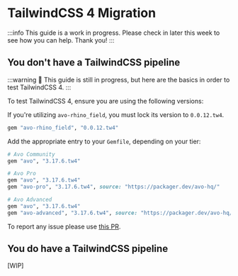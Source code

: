 # TailwindCSS 4 Migration

:::info
This guide is a work in progress. Please check in later this week to see how you can help.
Thank you!
:::

## You don't have a TailwindCSS pipeline

:::warning 🚧 This guide is still in progress, but here are the basics in order to test TailwindCSS 4.
:::

To test TailwindCSS 4, ensure you are using the following versions:

If you're utilizing `avo-rhino_field`, you must lock its version to `0.0.12.tw4`.

```ruby
gem "avo-rhino_field", "0.0.12.tw4"
```

Add the appropriate entry to your `Gemfile`, depending on your tier:
```ruby
# Avo Community
gem "avo", "3.17.6.tw4"

# Avo Pro
gem "avo", "3.17.6.tw4"
gem "avo-pro", "3.17.6.tw4", source: "https://packager.dev/avo-hq/"

# Avo Advanced
gem "avo", "3.17.6.tw4"
gem "avo-advanced", "3.17.6.tw4", source: "https://packager.dev/avo-hq/"
```

To report any issue please use [this PR](https://github.com/avo-hq/avo/pull/3632).

## You do have a TailwindCSS pipeline

[WIP]




